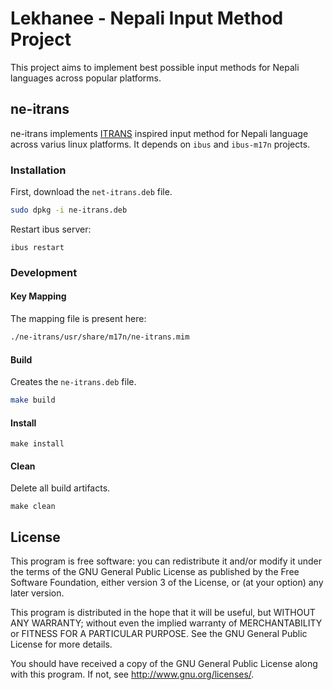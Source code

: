 # Lekhanee - Nepali Input Method Project

This project aims to implement best possible input methods for Nepali languages across
popular platforms.

## ne-itrans

ne-itrans implements [ITRANS](https://en.wikipedia.org/wiki/ITRANS) inspired input method for Nepali language across varius
linux platforms. It depends on `ibus` and `ibus-m17n` projects.

### Installation

First, download the `net-itrans.deb` file.

```bash
sudo dpkg -i ne-itrans.deb
```

Restart ibus server:

```
ibus restart
```

### Development

#### Key Mapping

The mapping file is present here:

```bash
./ne-itrans/usr/share/m17n/ne-itrans.mim
```

#### Build

Creates the `ne-itrans.deb` file.

```bash
make build
```

#### Install

```
make install
```

#### Clean

Delete all build artifacts.

```
make clean
```

## License

This program is free software: you can redistribute it and/or modify
it under the terms of the GNU General Public License as published by
the Free Software Foundation, either version 3 of the License, or
(at your option) any later version.

This program is distributed in the hope that it will be useful,
but WITHOUT ANY WARRANTY; without even the implied warranty of
MERCHANTABILITY or FITNESS FOR A PARTICULAR PURPOSE.  See the
GNU General Public License for more details.

You should have received a copy of the GNU General Public License
along with this program.  If not, see <http://www.gnu.org/licenses/>.
